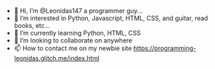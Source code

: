 - 👋 Hi, I’m @Leonidas147 a programmer guy...
- 👀 I’m interested in Python, Javascript, HTML, CSS, and guitar, read books, etc...
- 🌱 I’m currently learning Python, HTML, CSS
- 💞️ I’m looking to collaborate on anywhere
- 📫 How to contact me on my newbie site https://programming-leonidas.glitch.me/index.html

<!---
Leonidas147/Leonidas147 is a ✨ special ✨ repository because its `README.md` (this file) appears on your GitHub profile.
You can click the Preview link to take a look at your changes.
--->
